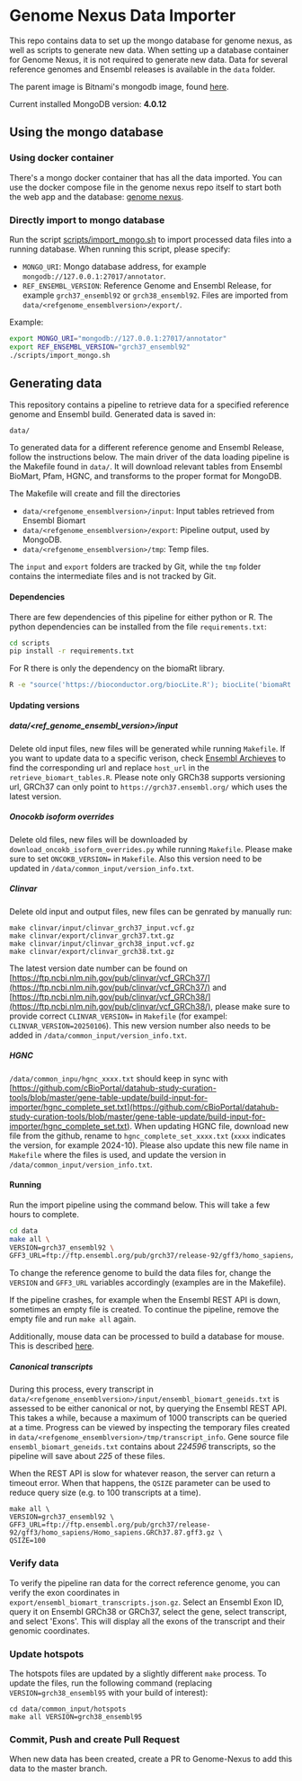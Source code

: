 # Genome Nexus Data Importer
This repo contains data to set up the mongo
database for genome nexus, as well as scripts to generate new data. When setting
up a database container for Genome Nexus, it is not required to generate new
data. Data for several reference genomes and Ensembl releases is available in
the `data` folder.

The parent image is Bitnami's mongodb image, found [here](https://hub.docker.com/r/bitnami/mongodb/). 

Current installed MongoDB version: **4.0.12**

## Using the mongo database

### Using docker container
There's a mongo docker container that has all the data imported. You can use
the docker compose file in the genome nexus repo itself to start both the web
app and the database: [genome
nexus](https://github.com/genome-nexus/genome-nexus).

### Directly import to mongo database
Run the script [scripts/import_mongo.sh](scripts/import_mongo.sh) to import processed data files into a running 
database. When running this script, please specify:
- `MONGO_URI`: Mongo database address, for example `mongodb://127.0.0.1:27017/annotator`.
- `REF_ENSEMBL_VERSION`: Reference Genome and Ensembl Release, for example `grch37_ensembl92` or `grch38_ensembl92`. Files are imported from 
`data/<refgenome_ensemblversion>/export/`.

Example:
```bash
export MONGO_URI="mongodb://127.0.0.1:27017/annotator"
export REF_ENSEMBL_VERSION="grch37_ensembl92"
./scripts/import_mongo.sh
```

## Generating data
This repository contains a pipeline to retrieve data for a specified reference genome and Ensembl build. Generated data is saved in:
```
data/
```

To generated data for a different reference genome and Ensembl Release, follow the instructions below.
The main driver of the data loading pipeline is the Makefile found in `data/`. It will download relevant tables from Ensembl BioMart, Pfam, HGNC, and transforms to the proper format for MongoDB.

The Makefile will create and fill the directories
- `data/<refgenome_ensemblversion>/input`: Input tables retrieved from Ensembl Biomart
- `data/<refgenome_ensemblversion>/export`: Pipeline output, used by MongoDB.
- `data/<refgenome_ensemblversion>/tmp`: Temp files.

The `input` and `export` folders are tracked by Git, while the `tmp` folder contains the intermediate files and is not 
tracked by Git.

#### Dependencies
There are few dependencies of this pipeline for either python or R.
The python dependencies can be installed from the file `requirements.txt`:
```bash
cd scripts
pip install -r requirements.txt
```
For R there is only the dependency on the biomaRt library.
```bash
R -e "source('https://bioconductor.org/biocLite.R'); biocLite('biomaRt')"
```

#### Updating versions
##### data/<ref_genome_ensembl_version>/input
Delete old input files, new files will be generated while running `Makefile`. 
If you want to update data to a specific verison, check [Ensembl Archieves](https://useast.ensembl.org/info/website/archives/index.html) to find the corresponding url and replace `host_url` in the `retrieve_biomart_tables.R`. Please note only GRCh38 supports versioning url, GRCh37 can only point to `https://grch37.ensembl.org/` which uses the latest version.

##### Onocokb isoform overrides
Delete old files, new files will be downloaded by `download_oncokb_isoform_overrides.py` while running `Makefile`. Please make sure to set `ONCOKB_VERSION=` in `Makefile`. Also this version need to be updated in `/data/common_input/version_info.txt`.

##### Clinvar
Delete old input and output files, new files can be genrated by manually run:
```
make clinvar/input/clinvar_grch37_input.vcf.gz
make clinvar/export/clinvar_grch37.txt.gz
make clinvar/input/clinvar_grch38_input.vcf.gz
make clinvar/export/clinvar_grch38.txt.gz

``` 
The latest version date number can be found on [https://ftp.ncbi.nlm.nih.gov/pub/clinvar/vcf_GRCh37/](https://ftp.ncbi.nlm.nih.gov/pub/clinvar/vcf_GRCh37/) and [https://ftp.ncbi.nlm.nih.gov/pub/clinvar/vcf_GRCh38/](https://ftp.ncbi.nlm.nih.gov/pub/clinvar/vcf_GRCh38/), please make sure to provide correct `CLINVAR_VERSION=` in `Makefile` (for exampel: `CLINVAR_VERSION=20250106`). This new version number also needs to be added in `/data/common_input/version_info.txt`.

##### HGNC
`/data/common_inpu/hgnc_xxxx.txt` should keep in sync with [https://github.com/cBioPortal/datahub-study-curation-tools/blob/master/gene-table-update/build-input-for-importer/hgnc_complete_set.txt](https://github.com/cBioPortal/datahub-study-curation-tools/blob/master/gene-table-update/build-input-for-importer/hgnc_complete_set.txt). When updating HGNC file, download new file from the github, rename to `hgnc_complete_set_xxxx.txt` (`xxxx` indicates the version, for example 2024-10). Please also update this new file name in `Makefile` where the files is used, and update the version in `/data/common_input/version_info.txt`.

#### Running
Run the import pipeline using the command below. This will take a few hours to complete.
```bash
cd data
make all \
VERSION=grch37_ensembl92 \
GFF3_URL=ftp://ftp.ensembl.org/pub/grch37/release-92/gff3/homo_sapiens/Homo_sapiens.GRCh37.87.gff3.gz
```

To change the reference genome to build the data files for, change the
`VERSION` and `GFF3_URL` variables accordingly (examples are in the Makefile).

If the pipeline crashes, for example when the Ensembl REST API is down, sometimes an empty file is created. To continue the pipeline, remove the empty file and run `make all` again.

Additionally, mouse data can be processed to build a database for mouse. This is described [here](docs/setup-genome-nexus-mouse.md).

##### Canonical transcripts
During this process, every transcript in `data/<refgenome_ensemblversion>/input/ensembl_biomart_geneids.txt` is assessed to be either canonical or not, by querying the Ensembl REST API. This takes a while, because a maximum of 1000 transcripts can be queried at a time. Progress can be viewed by inspecting the temporary files created in  `data/<refgenome_ensemblversion>/tmp/transcript_info`. Gene source file `ensembl_biomart_geneids.txt` contains about _224596_ transcripts, so the pipeline will save about _225_ of these files.

When the REST API is slow for whatever reason, the server can return a timeout error. When that happens, the `QSIZE` parameter can be used to reduce query size (e.g. to 100 transcripts at a time).
```
make all \
VERSION=grch37_ensembl92 \
GFF3_URL=ftp://ftp.ensembl.org/pub/grch37/release-92/gff3/homo_sapiens/Homo_sapiens.GRCh37.87.gff3.gz \
QSIZE=100
```

### Verify data
To verify the pipeline ran data for the correct reference genome, you can verify the exon coordinates in
`export/ensembl_biomart_transcripts.json.gz`. Select an Ensembl Exon ID, query it on Ensembl GRCh38 or GRCh37, select
the gene, select transcript, and select 'Exons'. This will display all the exons of the transcript and their genomic
coordinates.

### Update hotspots

The hotspots files are updated by a slightly different `make` process. To update the files,
run the following command (replacing `VERSION=grch38_ensembl95` with your build of interest):
```
cd data/common_input/hotspots
make all VERSION=grch38_ensembl95
```

### Commit, Push and create Pull Request
When new data has been created, create a PR to Genome-Nexus to add this data to the master branch.
